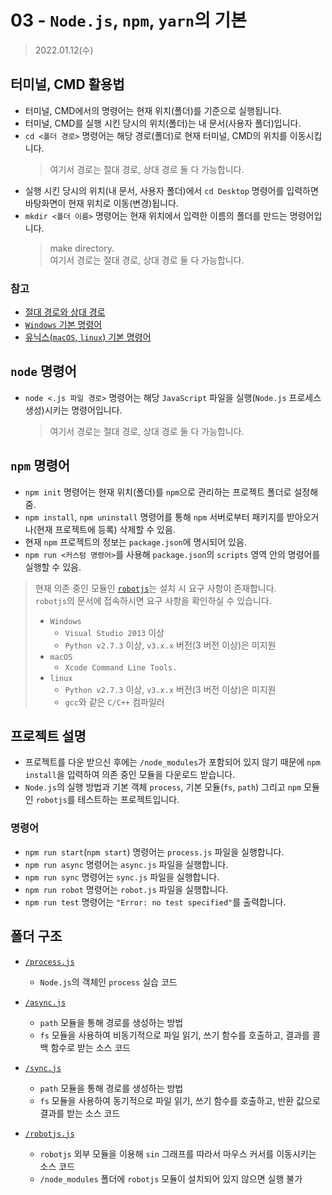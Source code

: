 # 03 - `Node.js`, `npm`, `yarn`의 기본

> 2022.01.12(수)

## 터미널, CMD 활용법

- 터미널, CMD에서의 명령어는 현재 위치(폴더)를 기준으로 실행됩니다.
- 터미널, CMD를 실행 시킨 당시의 위치(폴더)는 내 문서(사용자 폴더)입니다.
- `cd <폴더 경로>` 명령어는 해당 경로(폴더)로 현재 터미널, CMD의 위치를 이동시킵니다.
  > 여기서 경로는 절대 경로, 상대 경로 둘 다 가능합니다.
- 실행 시킨 당시의 위치(내 문서, 사용자 폴더)에서 `cd Desktop` 명령어를 입력하면 바탕화면이 현재 위치로 이동(변경)됩니다.
- `mkdir <폴더 이름>` 명령어는 현재 위치에서 입력한 이름의 폴더를 만드는 명령어입니다.
  > make directory.  
  > 여기서 경로는 절대 경로, 상대 경로 둘 다 가능합니다.

### 참고

- [절대 경로와 상대 경로](https://velog.io/@ryurbsgks5114/%EC%A0%88%EB%8C%80%EA%B2%BD%EB%A1%9C%EC%99%80-%EC%83%81%EB%8C%80%EA%B2%BD%EB%A1%9C)
- [`Windows` 기본 명령어](https://library1008.tistory.com/42)
- [유닉스(`macOS`, `linux`) 기본 명령어](https://cailisin.tistory.com/127)

## `node` 명령어

- `node <.js 파일 경로>` 명령어는 해당 `JavaScript` 파일을 실행(`Node.js` 프로세스 생성)시키는 명령어입니다.
  > 여기서 경로는 절대 경로, 상대 경로 둘 다 가능합니다.

## `npm` 명령어

- `npm init` 명령어는 현재 위치(폴더)를 `npm`으로 관리하는 프로젝트 폴더로 설정해줌.
- `npm install`, `npm uninstall` 명령어를 통해 `npm` 서버로부터 패키지를 받아오거나(현재 프로젝트에 등록) 삭제할 수 있음.
- 현재 `npm` 프로젝트의 정보는 `package.json`에 명시되어 있음.
- `npm run <커스텀 명령어>`를 사용해 `package.json`의 `scripts` 영역 안의 명령어를 실행할 수 있음.

> 현재 의존 중인 모듈인 [`robotjs`](http://robotjs.io/docs/building)는 설치 시 요구 사항이 존재합니다.  
> `robotjs`의 문서에 접속하시면 요구 사항을 확인하실 수 있습니다.
>
> - `Windows`
>   - `Visual Studio 2013` 이상
>   - `Python v2.7.3` 이상, `v3.x.x` 버전(3 버전 이상)은 미지원
> - `macOS`
>   - `Xcode Command Line Tools.`
> - `linux`
>   - `Python v2.7.3` 이상, `v3.x.x` 버전(3 버전 이상)은 미지원
>   - `gcc`와 같은 `C/C++` 컴파일러

## 프로젝트 설명

- 프로젝트를 다운 받으신 후에는 `/node_modules`가 포함되어 있지 않기 때문에 `npm install`을 입력하여 의존 중인 모듈을 다운로드 받습니다.
- `Node.js`의 실행 방법과 기본 객체 `process`, 기본 모듈(`fs`, `path`) 그리고 `npm` 모듈인 `robotjs`를 테스트하는 프로젝트입니다.

### 명령어

- `npm run start`(`npm start`) 명령어는 `process.js` 파일을 실행합니다.
- `npm run async` 명령어는 `async.js` 파일을 실행합니다.
- `npm run sync` 명령어는 `sync.js` 파일을 실행합니다.
- `npm run robot` 명령어는 `robot.js` 파일을 실행합니다.
- `npm run test` 명령어는 `"Error: no test specified"`를 출력합니다.

## 폴더 구조

- [`/process.js`](./process.js)

  - `Node.js`의 객체인 `process` 실습 코드

- [`/async.js`](./async.js)

  - `path` 모듈을 통해 경로를 생성하는 방법
  - `fs` 모듈을 사용하여 비동기적으로 파일 읽기, 쓰기 함수를 호출하고, 결과를 콜백 함수로 받는 소스 코드

- [`/sync.js`](./sync.js)

  - `path` 모듈을 통해 경로를 생성하는 방법
  - `fs` 모듈을 사용하여 동기적으로 파일 읽기, 쓰기 함수를 호출하고, 반환 값으로 결과를 받는 소스 코드

- [`/robotjs.js`](./async.js)

  - `robotjs` 외부 모듈을 이용해 `sin` 그래프를 따라서 마우스 커서를 이동시키는 소스 코드
  - `/node_modules` 폴더에 `robotjs` 모듈이 설치되어 있지 않으면 실행 불가
